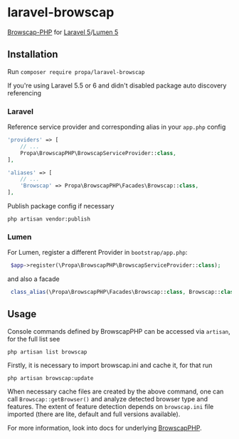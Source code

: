 # laravel-browscap

[Browscap-PHP](https://github.com/browscap/browscap-php) for [Laravel 5](http://laravel.com)/[Lumen 5](https://lumen.laravel.com/)

## Installation

Run `composer require propa/laravel-browscap`

If you're using Laravel 5.5 or 6 and didn't disabled package auto discovery referencing

### Laravel
Reference service provider and corresponding alias in your `app.php` config 

```php
'providers' => [
    // ...
    Propa\BrowscapPHP\BrowscapServiceProvider::class,
],
```

```php
'aliases' => [
    // ...
    'Browscap' => Propa\BrowscapPHP\Facades\Browscap::class,
],
```

Publish package config if necessary

```cli
php artisan vendor:publish
```

### Lumen

For Lumen, register a different Provider in `bootstrap/app.php`:

```php
 $app->register(\Propa\BrowscapPHP\BrowscapServiceProvider::class);
```
and also a facade
```php
 class_alias(\Propa\BrowscapPHP\Facades\Browscap::class, Browscap::class);
```

## Usage

Console commands defined by BrowscapPHP can be accessed via `artisan`, for the full list see

```cli
php artisan list browscap
```

Firstly, it is necessary to import browscap.ini and cache it, for that run
```cli
php artisan browscap:update
```

When necessary cache files are created by the above command, one can call `Browscap::getBrowser()` and analyze detected
browser type and features. The extent of feature detection depends on `browscap.ini` file imported (there are lite, default and full versions available).

For more information, look into docs for underlying [BrowscapPHP](https://github.com/browscap/browscap-php).
